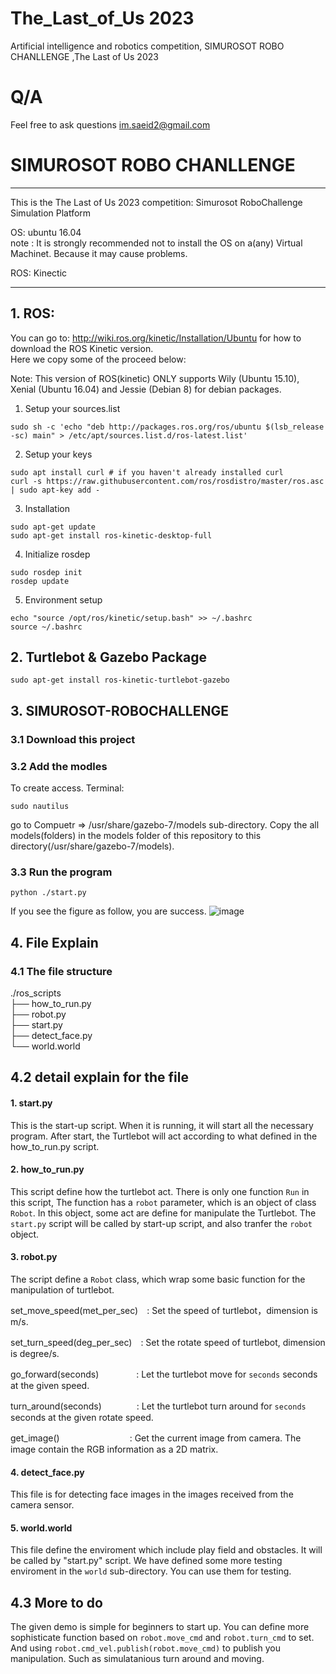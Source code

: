 # The_Last_of_Us 2023
Artificial intelligence and robotics competition, SIMUROSOT ROBO CHANLLENGE ,The Last of Us 2023

# Q/A
Feel free to ask questions
   im.saeid2@gmail.com
   
  # SIMUROSOT ROBO CHANLLENGE 

--------

This is the The Last of Us 2023 competition: Simurosot RoboChallenge Simulation Platform

OS: ubuntu 16.04<br>
note : It is strongly recommended not to install the OS on a(any) Virtual Machinet. Because it may cause problems.

ROS: Kinectic

--------

## 1. ROS:
You can go to:  http://wiki.ros.org/kinetic/Installation/Ubuntu
for how to download the ROS Kinetic version.<br>
Here we copy some of the proceed below:<br>

Note: This version of ROS(kinetic) ONLY supports Wily (Ubuntu 15.10), Xenial (Ubuntu 16.04) and Jessie (Debian 8) for debian packages.

1. Setup your sources.list

```
sudo sh -c 'echo "deb http://packages.ros.org/ros/ubuntu $(lsb_release -sc) main" > /etc/apt/sources.list.d/ros-latest.list'
```
2. Setup your keys
```
sudo apt install curl # if you haven't already installed curl
curl -s https://raw.githubusercontent.com/ros/rosdistro/master/ros.asc | sudo apt-key add -
```
3. Installation
```
sudo apt-get update
sudo apt-get install ros-kinetic-desktop-full
```
4. Initialize rosdep
```
sudo rosdep init
rosdep update
```
5. Environment setup
```
echo "source /opt/ros/kinetic/setup.bash" >> ~/.bashrc
source ~/.bashrc
```

## 2. Turtlebot & Gazebo Package
```
sudo apt-get install ros-kinetic-turtlebot-gazebo
```

## 3. SIMUROSOT-ROBOCHALLENGE
### 3.1 Download this project
### 3.2 Add the modles
To create access. Terminal:
```
sudo nautilus
```
go to Compuetr => /usr/share/gazebo-7/models sub-directory. Copy the all models(folders) in the models folder of this repository to this directory(/usr/share/gazebo-7/models).

### 3.3 Run the program <br>
```
python ./start.py
```

If you see the figure as follow, you are success.
![image](https://github.com/m-saeid/The_Last_of_Us/blob/main/city.png) 
## 4. File Explain 
### 4.1 The file structure 

./ros_scripts<br>
├── how_to_run.py<br>
├── robot.py<br>
├── start.py<br>
├── detect_face.py<br>
└── world.world<br>

## 4.2 detail explain for the file
#### 1. start.py
This is the start-up script. When it is running, it will start all the necessary program. After start, the Turtlebot will act according to what defined in the how_to_run.py script.
#### 2. how_to_run.py
This script define how the turtlebot act. There is only one function `Run` in this script, The function has a `robot` parameter, which is an object of class `Robot`. In this object, some act are define for manipulate the Turtlebot. The `start.py` script will be called by start-up script, and also tranfer the `robot` object.

#### 3. robot.py
The script define a `Robot` class, which wrap some basic function for the manipulation of turtlebot.

set_move_speed(met_per_sec)　: Set the speed of turtlebot，dimension is m/s.

set_turn_speed(deg_per_sec)　: Set the rotate speed of turtlebot, dimension is degree/s.

go_forward(seconds)　　　　 : Let the turtlebot move for `seconds` seconds at the given speed.

turn_around(seconds)　　　　: Let the turtlebot turn around for `seconds` seconds at the given rotate speed.

get_image()　　　　　　　　: Get the current image from camera. The image contain the RGB information as a 2D matrix.
#### 4. detect_face.py
This file is for detecting face images in the images received from the camera sensor.
#### 5. world.world
This file define the enviroment which include play field and obstacles. It will be called by "start.py" script. We have defined some more testing enviroment in the `world` sub-directory. You can use them for testing. 

## 4.3 More to do
The given demo is simple for beginners to start up. You can define more sophisticate function based on `robot.move_cmd` and `robot.turn_cmd` to set. And using `robot.cmd_vel.publish(robot.move_cmd)` to publish you manipulation. Such as simulatanious turn around and moving.
